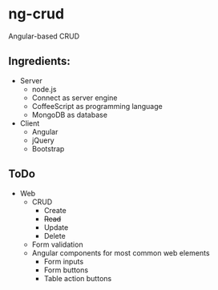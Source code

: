ng-crud
=======
Angular-based CRUD

Ingredients:
------------
- Server
  - node.js
  - Connect as server engine
  - CoffeeScript as programming language
  - MongoDB as database
- Client
  - Angular
  - jQuery
  - Bootstrap


ToDo
----

- Web
  - CRUD
    - Create
    - ~~Read~~
  	- Update
  	- Delete
  - Form validation
  - Angular components for most common web elements
    - Form inputs
    - Form buttons
    - Table action buttons
